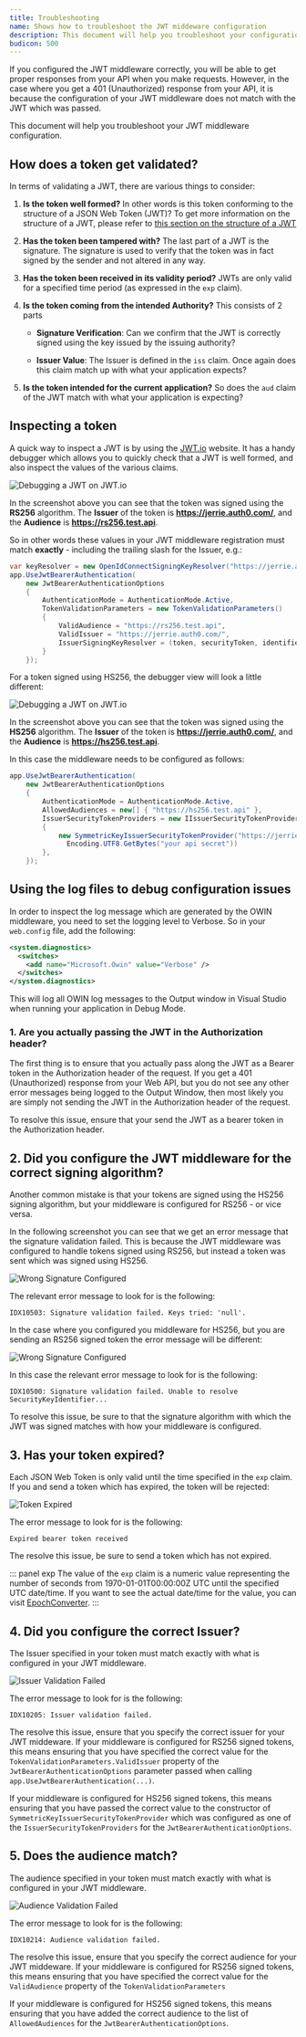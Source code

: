 ```yaml
---
title: Troubleshooting
name: Shows how to troubleshoot the JWT middeware configuration
description: This document will help you troubleshoot your configuration if you get 401 (Unauthorized) response from your API.
budicon: 500
---
```


If you configured the JWT middleware correctly, you will be able to get proper responses from your API when you make requests. However, in the case where you get a 401 (Unauthorized) response from your API, it is because the configuration of your JWT middleware does not match with the JWT which was passed.

This document will help you troubleshoot your JWT middleware configuration.

## How does a token get validated?

In terms of validating a JWT, there are various things to consider:

1. **Is the token well formed?** In other words is this token conforming to the structure of a JSON Web Token (JWT)? To get more information on the structure of a JWT, please refer to [this section on the structure of a JWT](/jwt#what-is-the-json-web-token-structure-)

2. **Has the token been tampered with?** The last part of a JWT is the signature. The signature is used to verify that the token was in fact signed by the sender and not altered in any way.

3. **Has the token been received in its validity period?** JWTs are only valid for a specified time period (as expressed in the `exp` claim).

4. **Is the token coming from the intended Authority?** This consists of 2 parts

    * **Signature Verification**: Can we confirm that the JWT is correctly signed using the key issued by the issuing authority?

    * **Issuer Value**: The Issuer is defined in the `iss` claim. Once again does this claim match up with what your application expects?

5. **Is the token intended for the current application?** So does the `aud` claim of the JWT match with what your application is expecting?

## Inspecting a token

A quick way to inspect a JWT is by using the [JWT.io](https://jwt.io/) website. It has a handy debugger which allows you to quickly check that a JWT is well formed, and also inspect the values of the various claims.

![Debugging a JWT on JWT.io](/media/articles/server-apis/aspnet-core-webapi/jwt-io-debugger-rs256.png)

In the screenshot above you can see that the token was signed using the **RS256** algorithm. The **Issuer** of the token is **https://jerrie.auth0.com/**, and the **Audience** is **https://rs256.test.api**.

So in other words these values in your JWT middleware registration must match **exactly** - including the trailing slash for the Issuer, e.g.:

```csharp
var keyResolver = new OpenIdConnectSigningKeyResolver("https://jerrie.auth0.com/");
app.UseJwtBearerAuthentication(
    new JwtBearerAuthenticationOptions
    {
        AuthenticationMode = AuthenticationMode.Active,
        TokenValidationParameters = new TokenValidationParameters()
        {
            ValidAudience = "https://rs256.test.api",
            ValidIssuer = "https://jerrie.auth0.com/",
            IssuerSigningKeyResolver = (token, securityToken, identifier, parameters) => keyResolver.GetSigningKey(identifier)
        }
    });
```

For a token signed using HS256, the debugger view will look a little different:

![Debugging a JWT on JWT.io](/media/articles/server-apis/aspnet-core-webapi/jwt-io-debugger-hs256.png)

In the screenshot above you can see that the token was signed using the **HS256** algorithm. The **Issuer** of the token is **https://jerrie.auth0.com/**, and the **Audience** is **https://hs256.test.api**.

In this case the middleware needs to be configured as follows:

```csharp
app.UseJwtBearerAuthentication(
    new JwtBearerAuthenticationOptions
    {
        AuthenticationMode = AuthenticationMode.Active,
        AllowedAudiences = new[] { "https://hs256.test.api" },
        IssuerSecurityTokenProviders = new IIssuerSecurityTokenProvider[]
        {
            new SymmetricKeyIssuerSecurityTokenProvider("https://jerrie.auth0.com/",
              Encoding.UTF8.GetBytes("your api secret"))
        },
    });
```

## Using the log files to debug configuration issues

In order to inspect the log message which are generated by the OWIN middleware, you need to set the logging level to Verbose. So in your `web.config` file, add the following:

```xml
<system.diagnostics>
  <switches>
    <add name="Microsoft.Owin" value="Verbose" />
  </switches>
</system.diagnostics>
```

This will log all OWIN log messages to the Output window in Visual Studio when running your application in Debug Mode.

### 1. Are you actually passing the JWT in the Authorization header?

The first thing is to ensure that you actually pass along the JWT as a Bearer token in the Authorization header of the request. If you get a 401 (Unauthorized) response from your Web API, but you do not see any other error messages being logged to the Output Window, then most likely you are simply not sending the JWT in the Authorization header of the request.

To resolve this issue, ensure that your send the JWT as a bearer token in the Authorization header.

## 2. Did you configure the JWT middleware for the correct signing algorithm?

Another common mistake is that your tokens are signed using the HS256 signing algorithm, but your middleware is configured for RS256 - or vice versa.

In the following screenshot you can see that we get an error message that the signature validation failed. This is because the JWT middleware was configured to handle tokens signed using RS256, but instead a token was sent which was signed using HS256.

![Wrong Signature Configured](/media/articles/server-apis/webapi-owin/troubleshoot-wrong-signature-rs256.png)

The relevant error message to look for is the following:

```text
IDX10503: Signature validation failed. Keys tried: 'null'.
```

In the case where you configured you middleware for HS256, but you are sending an RS256 signed token the error message will be different:

![Wrong Signature Configured](/media/articles/server-apis/webapi-owin/troubleshoot-wrong-signature-hs256.png)

In this case the relevant error message to look for is the following:

```text
IDX10500: Signature validation failed. Unable to resolve SecurityKeyIdentifier...
```

To resolve this issue, be sure to that the signature algorithm with which the JWT was signed matches with how your middleware is configured.

## 3. Has your token expired?

Each JSON Web Token is only valid until the time specified in the `exp` claim. If you and send a token which has expired, the token will be rejected:

![Token Expired](/media/articles/server-apis/webapi-owin/troubleshoot-token-expired.png)

The error message to look for is the following:

```text
Expired bearer token received
```

The resolve this issue, be sure to send a token which has not expired.

::: panel exp
  The value of the `exp` claim is a numeric value representing the number of seconds from 1970-01-01T00:00:00Z UTC until the specified UTC date/time. If you want to see the actual date/time for the value, you can visit <a href="http://www.epochconverter.com/">EpochConverter</a>.
:::

## 4. Did you configure the correct Issuer?

The Issuer specified in your token must match exactly with what is configured in your JWT middleware.

![Issuer Validation Failed](/media/articles/server-apis/webapi-owin/troubleshoot-issuer-validation-failed.png)

The error message to look for is the following:

```text
IDX10205: Issuer validation failed.
```

The resolve this issue, ensure that you specify the correct issuer for your JWT middeware. If your middleware is configured for RS256 signed tokens, this means ensuring that you have specified the correct value for the `TokenValidationParameters.ValidIssuer` property of the `JwtBearerAuthenticationOptions` parameter passed when calling `app.UseJwtBearerAuthentication(...)`.

If your middleware is configured for HS256 signed tokens, this means ensuring that you have passed the correct value to the constructor of `SymmetricKeyIssuerSecurityTokenProvider` which was configured as one of the `IssuerSecurityTokenProviders` for the `JwtBearerAuthenticationOptions`.

## 5. Does the audience match?

The audience specified in your token must match exactly with what is configured in your JWT middleware.

![Audience Validation Failed](/media/articles/server-apis/webapi-owin/troubleshoot-audience-validation-failed.png)

The error message to look for is the following:

```text
IDX10214: Audience validation failed.
```

The resolve this issue, ensure that you specify the correct audience for your JWT middeware.  If your middleware is configured for RS256 signed tokens, this means ensuring that you have specified the correct value for the `ValidAudience` property of the `TokenValidationParameters`

If your middleware is configured for HS256 signed tokens, this means ensuring that you have added the correct audience to the list of `AllowedAudiences` for the `JwtBearerAuthenticationOptions`.
